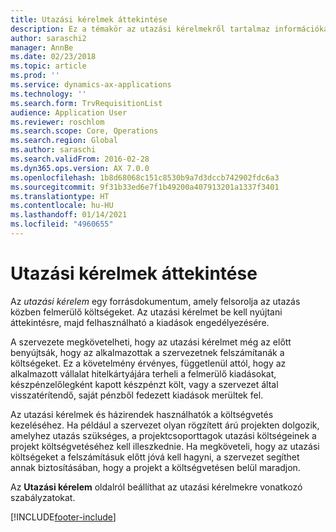 ```yaml
---
title: Utazási kérelmek áttekintése
description: Ez a témakör az utazási kérelmekről tartalmaz információkat. Utazási kérelem dokumentumok tervezett utazási költségei.
author: saraschi2
manager: AnnBe
ms.date: 02/23/2018
ms.topic: article
ms.prod: ''
ms.service: dynamics-ax-applications
ms.technology: ''
ms.search.form: TrvRequisitionList
audience: Application User
ms.reviewer: roschlom
ms.search.scope: Core, Operations
ms.search.region: Global
ms.author: saraschi
ms.search.validFrom: 2016-02-28
ms.dyn365.ops.version: AX 7.0.0
ms.openlocfilehash: 1b8d68068c151c8530b9a7d3dccb742902fdc6a3
ms.sourcegitcommit: 9f31b33ed6e7f1b49200a407913201a1337f3401
ms.translationtype: HT
ms.contentlocale: hu-HU
ms.lasthandoff: 01/14/2021
ms.locfileid: "4960655"
---
```

# <a name="travel-requisitions-overview"></a>Utazási kérelmek áttekintése

Az *utazási kérelem* egy forrásdokumentum, amely felsorolja az utazás közben felmerülő költségeket. Az utazási kérelmet be kell nyújtani áttekintésre, majd felhasználható a kiadások engedélyezésére.

A szervezete megkövetelheti, hogy az utazási kérelmet még az előtt benyújtsák, hogy az alkalmazottak a szervezetnek felszámítanák a költségeket. Ez a követelmény érvényes, függetlenül attól, hogy az alkalmazott vállalat hitelkártyájára terheli a felmerülő kiadásokat, készpénzelőlegként kapott készpénzt költ, vagy a szervezet által visszatérítendő, saját pénzből fedezett kiadások merültek fel.

Az utazási kérelmek és házirendek használhatók a költségvetés kezeléséhez. Ha például a szervezet olyan rögzített árú projekten dolgozik, amelyhez utazás szükséges, a projektcsoporttagok utazási költségeinek a projekt költségvetéséhez kell illeszkednie. Ha megköveteli, hogy az utazási költségeket a felszámításuk előtt jóvá kell hagyni, a szervezet segíthet annak biztosításában, hogy a projekt a költségvetésen belül maradjon.

Az **Utazási kérelem** oldalról beállíthat az utazási kérelmekre vonatkozó szabályzatokat.


[!INCLUDE[footer-include](../includes/footer-banner.md)]